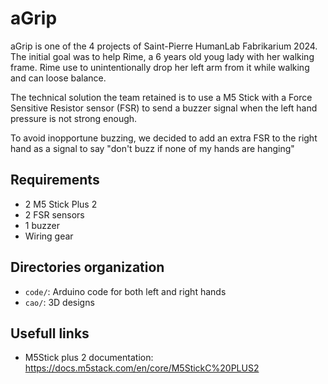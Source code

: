 # aGrip

aGrip is one of the 4 projects of Saint-Pierre HumanLab Fabrikarium 2024. The initial goal was to help Rime, a 6 years old youg lady 
with her walking frame. Rime use to unintentionally drop her left arm from it while walking and can loose balance.

The technical solution the team retained is to use a M5 Stick with a Force Sensitive Resistor sensor (FSR) to send a buzzer signal 
when the left hand pressure is not strong enough.

To avoid inopportune buzzing, we decided to add an extra FSR to the right hand as a signal to say "don't buzz if none of my hands are hanging"

## Requirements

- 2 M5 Stick Plus 2
- 2 FSR sensors
- 1 buzzer
- Wiring gear

## Directories organization

* `code/`: Arduino code for both left and right hands
* `cao/`: 3D designs


## Usefull links

* M5Stick plus 2 documentation: <https://docs.m5stack.com/en/core/M5StickC%20PLUS2>
 